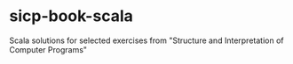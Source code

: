 # sicp-book-scala
Scala solutions for selected exercises from "Structure and Interpretation of Computer Programs"
